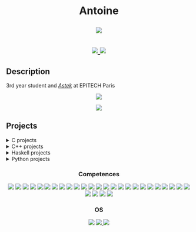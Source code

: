 <h1><p align="center">Antoine</p> 
<p align="center">
    <a href="https://github.com/antwxne">
        <img src="https://gpvc.arturio.dev/antwxne">
    </a>
</p>

<p align="center">
    <a href="https://www.linkedin.com/in/antoine-desruet/">
        <img src="https://img.shields.io/badge/LinkedIn-0077B5?style=for-the-badge&logo=linkedin&logoColor=white">
    </a>
    <a href="https://discordapp.com/users/541010234076954624">
        <img src="https://img.shields.io/badge/Discord-7289DA?style=for-the-badge&logo=discord&logoColor=white">
    </a>
</p>

## Description
3rd year student and [_Astek_](https://www.epitech.eu/fr/actualites-evenements/lab-astek-art79/) at EPITECH Paris

<p align="center">
  <img src="https://github-readme-stats.vercel.app/api?username=antwxne&theme=monokai&show_icons=true&border_radius=30&include_all_commits=true&count_private=true">
</p>
<p align="center">
  <img src="https://github-readme-stats.vercel.app/api/top-langs/?username=antwxne&theme=monokai&show_icons=true&border_radius=30&langs_count=10&layout=compact">
</p>

## Projects

<details>
<summary>C projects</summary>

[![RPG](https://github-readme-stats.vercel.app/api/pin/?username=antwxne&repo=RPG&theme=monokai&show_icons=true&border_radius=30)](https://github.com/antwxne/RPG)
[![Dante](https://github-readme-stats.vercel.app/api/pin/?username=antwxne&repo=Dante&theme=monokai&show_icons=true&border_radius=30)](https://github.com/antwxne/Dante)
[![Tetris](https://github-readme-stats.vercel.app/api/pin/?username=antwxne&repo=Tetris&theme=monokai&show_icons=true&border_radius=30)](https://github.com/antwxne/Tetris)
[![Malloc](https://github-readme-stats.vercel.app/api/pin/?username=antwxne&repo=Malloc&theme=monokai&show_icons=true&border_radius=30)](https://github.com/antwxne/Malloc)
[![MiniLibC](https://github-readme-stats.vercel.app/api/pin/?username=antwxne&repo=MiniLibC&theme=monokai&show_icons=true&border_radius=30)](https://github.com/antwxne/MiniLibC)

</details>
<details>
<summary>C++ projects</summary>

[![Arcade](https://github-readme-stats.vercel.app/api/pin/?username=antwxne&repo=Arcade&theme=monokai&show_icons=true&border_radius=30)](https://github.com/antwxne/Arcade)
[![Indie Studio](https://github-readme-stats.vercel.app/api/pin/?username=antwxne&repo=IndieStudio&theme=monokai&show_icons=true&border_radius=30)](https://github.com/antwxne/IndieStudio)

</details>
<details>
<summary>Haskell projects</summary>

[![Wolfram](https://github-readme-stats.vercel.app/api/pin/?username=antwxne&repo=Wolfram&theme=monokai&show_icons=true&border_radius=30)](https://github.com/antwxne/Wolfram)

</details>

<details>
<summary>Python projects</summary>

[![Sudocul](https://github-readme-stats.vercel.app/api/pin/?username=antwxne&repo=sudocul&theme=monokai&show_icons=true&border_radius=30)](https://github.com/antwxne/sudocul)

</details>


<h3><p align="center">Competences</p></h3>
<p align="center">
    <img src="https://img.shields.io/badge/C-00599C?style=for-the-badge&logo=c&logoColor=white">
    <img src="https://img.shields.io/badge/C%2B%2B-00599C?style=for-the-badge&logo=c%2B%2B&logoColor=white">
    <img src="https://img.shields.io/badge/Haskell-5D4F85?style=for-the-badge&logo=haskell&logoColor=white">    
    <img src="https://img.shields.io/badge/Python-3776AB?style=for-the-badge&logo=python&logoColor=white">
    <img src="https://img.shields.io/badge/HTML5-E34F26?style=for-the-badge&logo=html5&logoColor=white">
    <img src="https://img.shields.io/badge/CSS-239120?&style=for-the-badge&logo=css3&logoColor=white">
    <img src="https://img.shields.io/badge/PHP-777BB4?style=for-the-badge&logo=php&logoColor=white">
    <img src="https://img.shields.io/badge/Ruby-CC342D?style=for-the-badge&logo=ruby&logoColor=white">
    <img src="https://img.shields.io/badge/JavaScript-323330?style=for-the-badge&logo=javascript&logoColor=F7DF1E">    
    <img src="https://img.shields.io/badge/Node.js-339933?style=for-the-badge&logo=nodedotjs&logoColor=white">
    <img src="https://img.shields.io/badge/MySQL-00000F?style=for-the-badge&logo=mysql&logoColor=white">
    <img src="https://img.shields.io/badge/MariaDB-003545?style=for-the-badge&logo=mariadb&logoColor=white">
    <img src="https://img.shields.io/badge/Jupyter-F37626.svg?&style=for-the-badge&logo=Jupyter&logoColor=white">
    <img src="https://img.shields.io/badge/Markdown-000000?style=for-the-badge&logo=markdown&logoColor=white">
    <img src="https://img.shields.io/badge/Shell_Script-121011?style=for-the-badge&logo=gnu-bash&logoColor=white">
    <img src="https://img.shields.io/badge/Unity-100000?style=for-the-badge&logo=unity&logoColor=white">
    <img src="https://img.shields.io/badge/Docker-2CA5E0?style=for-the-badge&logo=docker&logoColor=white">
    <img src="https://img.shields.io/badge/Git-F05032?style=for-the-badge&logo=git&logoColor=white">
    <img src="https://img.shields.io/badge/Jenkins-D24939?style=for-the-badge&logo=Jenkins&logoColor=white">
    <img src="https://img.shields.io/badge/CMake-064F8C?style=for-the-badge&logo=cmake&logoColor=white">
    <img src="https://img.shields.io/badge/GitKraken-179287?style=for-the-badge&logo=GitKraken&logoColor=white">
    <img src="https://img.shields.io/badge/Trello-0052CC?style=for-the-badge&logo=trello&logoColor=white">
    <img src="https://img.shields.io/badge/Microsoft_Excel-217346?style=for-the-badge&logo=microsoft-excel&logoColor=white">
    <img src="https://img.shields.io/badge/Microsoft_PowerPoint-B7472A?style=for-the-badge&logo=microsoft-powerpoint&logoColor=white">
    <img src="https://img.shields.io/badge/Microsoft_Word-2B579A?style=for-the-badge&logo=microsoft-word&logoColor=white">
    <img src="https://img.shields.io/badge/Microsoft_Teams-3955A3?style=for-the-badge&logo=microsoft-visio&logoColor=white">
    <img src="https://img.shields.io/badge/Figma-F24E1E?style=for-the-badge&logo=figma&logoColor=white">
    <img src="https://img.shields.io/badge/gimp-5C5543?style=for-the-badge&logo=gimp&logoColor=white">
    <img src="https://img.shields.io/badge/Canva-%2300C4CC.svg?&style=for-the-badge&logo=Canva&logoColor=white">

</p>

<h3><p align="center">OS</p></h3>
<p align="center">
    <img src="https://img.shields.io/badge/Linux-FCC624?style=for-the-badge&logo=linux&logoColor=black">
    <a href="https://pop.system76.com/">
    <img src="https://img.shields.io/badge/Pop!_OS-48B9C7?style=for-the-badge&logo=Pop!_OS&logoColor=white">
    </a>
    <img src="https://img.shields.io/badge/Windows-0078D6?style=for-the-badge&logo=windows&logoColor=white">
</p>

<!--
**antwxne/antwxne** is a ✨ _special_ ✨ repository because its `README.md` (this file) appears on your GitHub profile.

Here are some ideas to get you started:

- 🔭 I’m currently working on ...
- 🌱 I’m currently learning ...
- 👯 I’m looking to collaborate on ...
- 🤔 I’m looking for help with ...
- 💬 Ask me about ...
- 📫 How to reach me: ...
- 😄 Pronouns: ...
- ⚡ Fun fact: ...
-->

